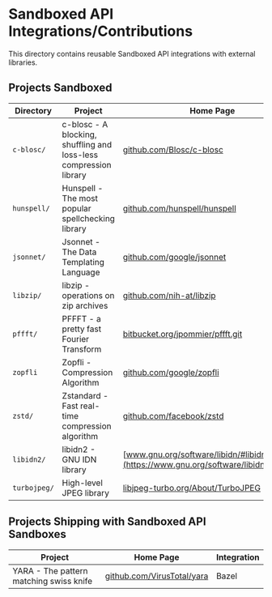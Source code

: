 # Sandboxed API Integrations/Contributions

This directory contains reusable Sandboxed API integrations with external
libraries.

## Projects Sandboxed

Directory    | Project                                                           | Home Page                                                                            | Integration
------------ | ----------------------------------------------------------------- | ------------------------------------------------------------------------------------ | -----------
`c-blosc/`   | c-blosc - A blocking, shuffling and loss-less compression library | [github.com/Blosc/c-blosc](https://github.com/Blosc/c-blosc)                         | CMake
`hunspell/`  | Hunspell - The most popular spellchecking library                 | [github.com/hunspell/hunspell](https://github.com/hunspell/hunspell)                 | CMake
`jsonnet/`   | Jsonnet - The Data Templating Language                            | [github.com/google/jsonnet](https://github.com/google/jsonnet)                       | CMake
`libzip/`    | libzip - operations on zip archives                               | [github.com/nih-at/libzip](https://github.com/nih-at/libzip)                         | CMake
`pffft/`     | PFFFT - a pretty fast Fourier Transform                           | [bitbucket.org/jpommier/pffft.git](https://bitbucket.org/jpommier/pffft.git)         | CMake
`zopfli`     | Zopfli - Compression Algorithm                                    | [github.com/google/zopfli](https://github.com/google/zopfli)                         | CMake
`zstd/`      | Zstandard - Fast real-time compression algorithm                  | [github.com/facebook/zstd](https://github.com/facebook/zstd)                         | CMake
`libidn2/`   | libidn2 - GNU IDN library                                         | [www.gnu.org/software/libidn/#libidn2](https://www.gnu.org/software/libidn/#libidn2) | CMake
`turbojpeg/` | High-level JPEG library                                           | [libjpeg-turbo.org/About/TurboJPEG](https://libjpeg-turbo.org/About/TurboJPEG)       | CMake

## Projects Shipping with Sandboxed API Sandboxes

Project                                 | Home Page                                                        | Integration
--------------------------------------- | ---------------------------------------------------------------- | -----------
YARA - The pattern matching swiss knife | [github.com/VirusTotal/yara](https://github.com/VirusTotal/yara) | Bazel
